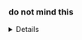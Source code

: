 ### do not mind this 
<details>
### Hi there 👋 I'm currently a cat
![Wallpaper](cat.jpg)
- 🔭 I’m currently working on my website..
- 🌱 I’m currently working on a scientific poster!
- 💬 Ask me about how to be a failure like I am!
- 📫 How to reach me: variable length arms!
- 😄 Pronouns: imma cat
- ⚡ Fun fact: I can pop the cap off a bottle?
- <img width=24 src="https://emoji.gg/assets/emoji/9738-discord-ico.png" /> Discord: `.env#6592`

VISITOR COUNT:
![visitors](https://visitor-badge.laobi.icu/badge?page_id=leocabbage2008.visitor-badge)
<details>
  <summary>achievments</summary>
  
</details>
  
</details>



